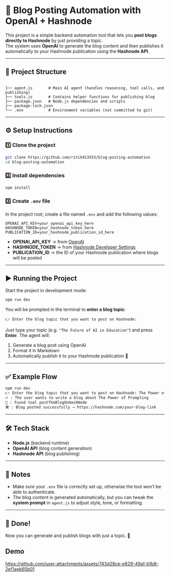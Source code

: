 
# 📝 Blog Posting Automation with OpenAI + Hashnode

This project is a simple backend automation tool that lets you **post blogs directly to Hashnode** by just providing a topic.  
The system uses **OpenAI** to generate the blog content and then publishes it automatically to your Hashnode publication using the **Hashnode API**.

---

## 📂 Project Structure
```

├── agent.js       # Main AI agent (handles reasoning, tool calls, and publishing)
├── tools.js       # Contains helper functions for publishing blog
├── package.json   # Node.js dependencies and scripts
├── package-lock.json
└── .env           # Environment variables (not committed to git)

````

---

## ⚙️ Setup Instructions

### 1️⃣ Clone the project
```bash
git clone https://github.com/ritik913553/blog-posting-automation
cd blog-posting-automation
````

### 2️⃣ Install dependencies

```bash
npm install
```

### 3️⃣ Create `.env` file

In the project root, create a file named `.env` and add the following values:

```env
OPENAI_API_KEY=your_openai_api_key_here
HASHNODE_TOKEN=your_hashnode_token_here
PUBLICATION_ID=your_hashnode_publication_id_here
```

* **OPENAI\_API\_KEY** → from [OpenAI](https://platform.openai.com/)
* **HASHNODE\_TOKEN** → from [Hashnode Developer Settings](https://hashnode.com/settings/developer)
* **PUBLICATION\_ID** → the ID of your Hashnode publication where blogs will be posted

---

## ▶️ Running the Project

Start the project in development mode:

```bash
npm run dev
```

You will be prompted in the terminal to **enter a blog topic**:

```
👉 Enter the blog topic that you want to post on Hashnode:
```

Just type your topic (e.g. `"The Future of AI in Education"`) and press **Enter**.
The agent will:

1. Generate a blog post using OpenAI
2. Format it in Markdown
3. Automatically publish it to your Hashnode publication 🚀

---

## ✅ Example Flow

```bash
npm run dev
👉 Enter the blog topic that you want to post on Hashnode: The Power of Prompting
🔥 : The user wants to write a blog about The Power of Prompting
🧠 : Found tool postTheBlogOnHashNode
🛠️ : Blog posted successfully → https://hashnode.com/your-blog-link
```

---

## 🛠️ Tech Stack

* **Node.js** (backend runtime)
* **OpenAI API** (blog content generation)
* **Hashnode API** (blog publishing)

---

## 📌 Notes

* Make sure your `.env` file is correctly set up, otherwise the tool won’t be able to authenticate.
* The blog content is generated automatically, but you can tweak the **system prompt** in `agent.js` to adjust style, tone, or formatting.

---

## 🎉 Done!

Now you can generate and publish blogs with just a topic. 🚀


## Demo

https://github.com/user-attachments/assets/743d28ce-e829-49af-b1b8-2ef1aeb65b01



